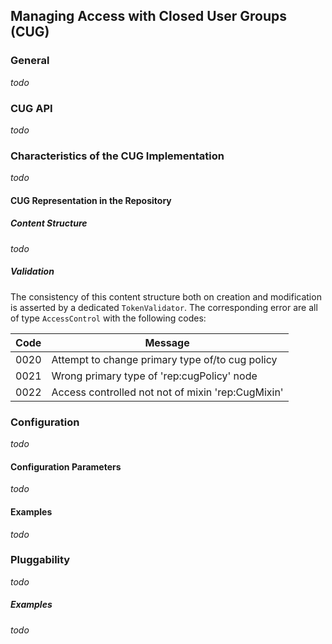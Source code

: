 <!--
   Licensed to the Apache Software Foundation (ASF) under one or more
   contributor license agreements.  See the NOTICE file distributed with
   this work for additional information regarding copyright ownership.
   The ASF licenses this file to You under the Apache License, Version 2.0
   (the "License"); you may not use this file except in compliance with
   the License.  You may obtain a copy of the License at

       http://www.apache.org/licenses/LICENSE-2.0

   Unless required by applicable law or agreed to in writing, software
   distributed under the License is distributed on an "AS IS" BASIS,
   WITHOUT WARRANTIES OR CONDITIONS OF ANY KIND, either express or implied.
   See the License for the specific language governing permissions and
   limitations under the License.
-->

Managing Access with Closed User Groups (CUG)
--------------------------------------------------------------------------------

### General

_todo_

### CUG API

_todo_

### Characteristics of the CUG Implementation

_todo_

#### CUG Representation in the Repository

##### Content Structure

_todo_

##### Validation

The consistency of this content structure both on creation and modification is
asserted by a dedicated `TokenValidator`. The corresponding error are
all of type `AccessControl` with the following codes:

| Code              | Message                                                  |
|-------------------|----------------------------------------------------------|
| 0020              | Attempt to change primary type of/to cug policy          |
| 0021              | Wrong primary type of 'rep:cugPolicy' node               |
| 0022              | Access controlled not not of mixin 'rep:CugMixin'        |

### Configuration

_todo_

#### Configuration Parameters

_todo_


#### Examples

_todo_

### Pluggability

_todo_

##### Examples

_todo_

<!-- references -->